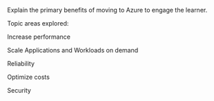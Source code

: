 Explain the primary benefits of moving to Azure to engage the learner.  

 

Topic areas explored: 

Increase performance 

Scale Applications and Workloads on demand 

Reliability 

Optimize costs 

Security 